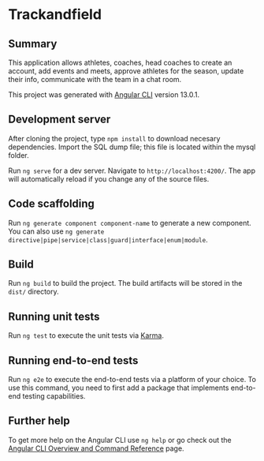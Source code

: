# Trackandfield

## Summary
This application allows athletes, coaches, head coaches to create an account, add events and meets, approve athletes for the season, update their info, communicate with the team in a chat room. 

This project was generated with [Angular CLI](https://github.com/angular/angular-cli) version 13.0.1.

## Development server

After cloning the project, type `npm install` to download necesary dependencies. Import the SQL dump file; this file is located within the mysql folder. 

Run `ng serve` for a dev server. Navigate to `http://localhost:4200/`. The app will automatically reload if you change any of the source files.

## Code scaffolding

Run `ng generate component component-name` to generate a new component. You can also use `ng generate directive|pipe|service|class|guard|interface|enum|module`.

## Build

Run `ng build` to build the project. The build artifacts will be stored in the `dist/` directory.

## Running unit tests

Run `ng test` to execute the unit tests via [Karma](https://karma-runner.github.io).

## Running end-to-end tests

Run `ng e2e` to execute the end-to-end tests via a platform of your choice. To use this command, you need to first add a package that implements end-to-end testing capabilities.

## Further help

To get more help on the Angular CLI use `ng help` or go check out the [Angular CLI Overview and Command Reference](https://angular.io/cli) page.
